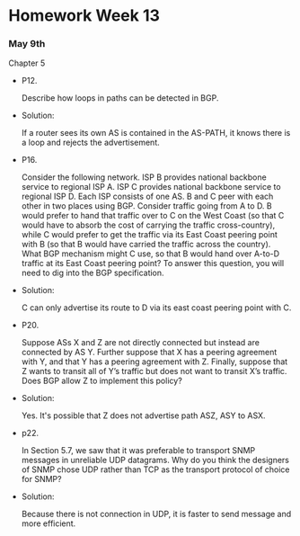 # Homework  Week 13

### May 9th

Chapter 5

- P12.

  Describe how loops in paths can be detected in BGP.

- Solution:

  If a router sees its own AS is contained in the AS-PATH, it knows there is a loop and rejects the advertisement.

  

- P16.

  Consider the following network. ISP B provides national backbone service to regional ISP A. ISP C provides  national backbone service to regional ISP D. Each ISP consists of one AS. B and C peer with each other in two places using BGP. Consider traffic going from A to D. B would prefer to hand that traffic over to C on the West Coast (so that C would have to absorb the cost of carrying the traffic cross-country), while C would prefer to get the traffic via its East Coast peering point with B (so that B would have carried the traffic across the country). What BGP mechanism might C use, so that B would hand over A-to-D traffic at its East Coast peering point? To answer this question, you will need to dig into the BGP specification.

- Solution:

  C can only advertise its route to D via its east coast peering point with C.

  

- P20.

  Suppose ASs X and Z are not directly connected but instead are connected by AS Y. Further suppose that X has a peering agreement with Y, and that Y has a peering agreement with Z. Finally, suppose that Z wants to transit all of Y’s traffic but does not want to transit X’s traffic. Does BGP allow Z to implement this policy?

- Solution:

  Yes. It's possible that Z does not advertise path ASZ, ASY to ASX.

  

- p22.

  In Section 5.7, we saw that it was preferable to transport SNMP messages in unreliable UDP datagrams. Why do you think the  designers of SNMP chose UDP rather than TCP as the transport protocol of choice for SNMP?

- Solution:

  Because there is not connection in UDP, it is faster to send message and more efficient.
